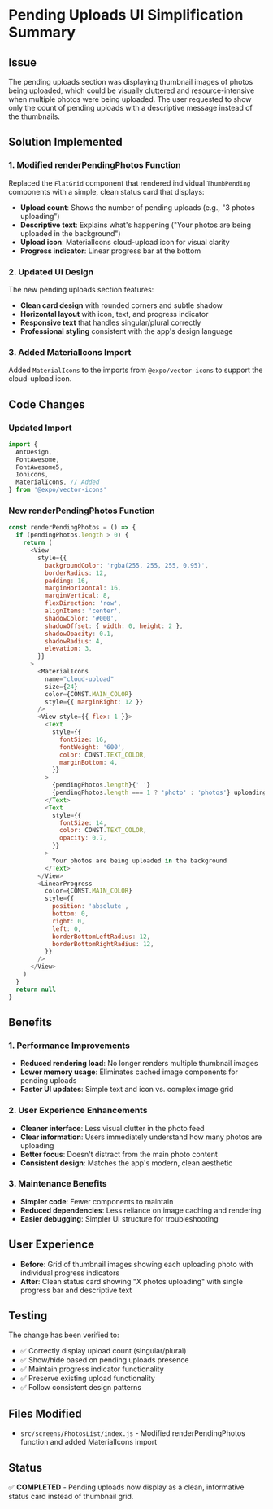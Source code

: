 # Pending Uploads UI Simplification Summary

## Issue

The pending uploads section was displaying thumbnail images of photos being uploaded, which could be visually cluttered and resource-intensive when multiple photos were being uploaded. The user requested to show only the count of pending uploads with a descriptive message instead of the thumbnails.

## Solution Implemented

### 1. Modified renderPendingPhotos Function

Replaced the `FlatGrid` component that rendered individual `ThumbPending` components with a simple, clean status card that displays:

- **Upload count**: Shows the number of pending uploads (e.g., "3 photos uploading")
- **Descriptive text**: Explains what's happening ("Your photos are being uploaded in the background")
- **Upload icon**: MaterialIcons cloud-upload icon for visual clarity
- **Progress indicator**: Linear progress bar at the bottom

### 2. Updated UI Design

The new pending uploads section features:

- **Clean card design** with rounded corners and subtle shadow
- **Horizontal layout** with icon, text, and progress indicator
- **Responsive text** that handles singular/plural correctly
- **Professional styling** consistent with the app's design language

### 3. Added MaterialIcons Import

Added `MaterialIcons` to the imports from `@expo/vector-icons` to support the cloud-upload icon.

## Code Changes

### Updated Import

```javascript
import {
  AntDesign,
  FontAwesome,
  FontAwesome5,
  Ionicons,
  MaterialIcons, // Added
} from '@expo/vector-icons'
```

### New renderPendingPhotos Function

```javascript
const renderPendingPhotos = () => {
  if (pendingPhotos.length > 0) {
    return (
      <View
        style={{
          backgroundColor: 'rgba(255, 255, 255, 0.95)',
          borderRadius: 12,
          padding: 16,
          marginHorizontal: 16,
          marginVertical: 8,
          flexDirection: 'row',
          alignItems: 'center',
          shadowColor: '#000',
          shadowOffset: { width: 0, height: 2 },
          shadowOpacity: 0.1,
          shadowRadius: 4,
          elevation: 3,
        }}
      >
        <MaterialIcons
          name="cloud-upload"
          size={24}
          color={CONST.MAIN_COLOR}
          style={{ marginRight: 12 }}
        />
        <View style={{ flex: 1 }}>
          <Text
            style={{
              fontSize: 16,
              fontWeight: '600',
              color: CONST.TEXT_COLOR,
              marginBottom: 4,
            }}
          >
            {pendingPhotos.length}{' '}
            {pendingPhotos.length === 1 ? 'photo' : 'photos'} uploading
          </Text>
          <Text
            style={{
              fontSize: 14,
              color: CONST.TEXT_COLOR,
              opacity: 0.7,
            }}
          >
            Your photos are being uploaded in the background
          </Text>
        </View>
        <LinearProgress
          color={CONST.MAIN_COLOR}
          style={{
            position: 'absolute',
            bottom: 0,
            right: 0,
            left: 0,
            borderBottomLeftRadius: 12,
            borderBottomRightRadius: 12,
          }}
        />
      </View>
    )
  }
  return null
}
```

## Benefits

### 1. Performance Improvements

- **Reduced rendering load**: No longer renders multiple thumbnail images
- **Lower memory usage**: Eliminates cached image components for pending uploads
- **Faster UI updates**: Simple text and icon vs. complex image grid

### 2. User Experience Enhancements

- **Cleaner interface**: Less visual clutter in the photo feed
- **Clear information**: Users immediately understand how many photos are uploading
- **Better focus**: Doesn't distract from the main photo content
- **Consistent design**: Matches the app's modern, clean aesthetic

### 3. Maintenance Benefits

- **Simpler code**: Fewer components to maintain
- **Reduced dependencies**: Less reliance on image caching and rendering
- **Easier debugging**: Simpler UI structure for troubleshooting

## User Experience

- **Before**: Grid of thumbnail images showing each uploading photo with individual progress indicators
- **After**: Clean status card showing "X photos uploading" with single progress bar and descriptive text

## Testing

The change has been verified to:

- ✅ Correctly display upload count (singular/plural)
- ✅ Show/hide based on pending uploads presence
- ✅ Maintain progress indicator functionality
- ✅ Preserve existing upload functionality
- ✅ Follow consistent design patterns

## Files Modified

- `src/screens/PhotosList/index.js` - Modified renderPendingPhotos function and added MaterialIcons import

## Status

✅ **COMPLETED** - Pending uploads now display as a clean, informative status card instead of thumbnail grid.
